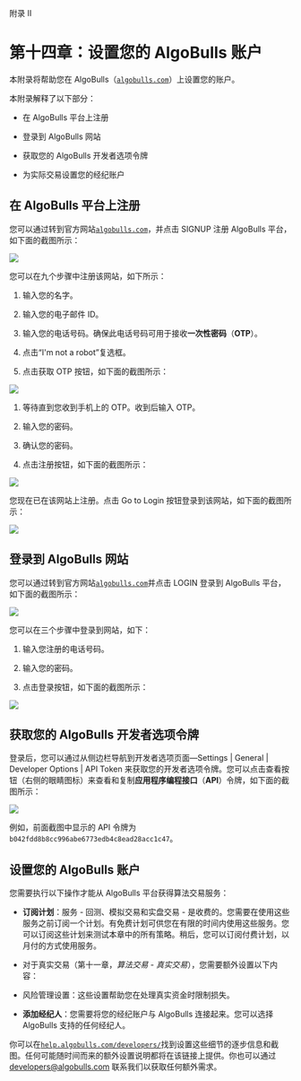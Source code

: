 附录 II

# 第十四章：设置您的 AlgoBulls 账户

本附录将帮助您在 AlgoBulls（[`algobulls.com`](https://algobulls.com)）上设置您的账户。

本附录解释了以下部分：

+   在 AlgoBulls 平台上注册

+   登录到 AlgoBulls 网站

+   获取您的 AlgoBulls 开发者选项令牌

+   为实际交易设置您的经纪账户

## 在 AlgoBulls 平台上注册

您可以通过转到官方网站[`algobulls.com`](https://algobulls.com)，并点击 SIGNUP 注册 AlgoBulls 平台，如下面的截图所示：

![](img/94c1bd2d-9b32-4230-ae3e-8a327a81fa7e.png)

您可以在九个步骤中注册该网站，如下所示：

1.  输入您的名字。

1.  输入您的电子邮件 ID。

1.  输入您的电话号码。确保此电话号码可用于接收**一次性密码**（**OTP**）。

1.  点击“I'm not a robot”复选框。

1.  点击获取 OTP 按钮，如下面的截图所示：

![](img/ddd9c45e-500c-4f7e-90e6-628191320af6.png)

1.  等待直到您收到手机上的 OTP。收到后输入 OTP。

1.  输入您的密码。

1.  确认您的密码。

1.  点击注册按钮，如下面的截图所示：

![](img/84462639-d355-4aed-ab88-3eb2f738c390.png)

您现在已在该网站上注册。点击 Go to Login 按钮登录到该网站，如下面的截图所示：

![](img/557162c9-27c5-4030-ae48-09a22cafce07.png)

## 登录到 AlgoBulls 网站

您可以通过转到官方网站[`algobulls.com`](https://algobulls.com)并点击 LOGIN 登录到 AlgoBulls 平台，如下面的截图所示：

![](img/ecbea7b8-153d-4b9d-b51d-010420cce66f.png)

您可以在三个步骤中登录到网站，如下：

1.  输入您注册的电话号码。

1.  输入您的密码。

1.  点击登录按钮，如下面的截图所示：

![](img/5b674d69-8796-49b3-8963-c4d7226c5e08.png)

## 获取您的 AlgoBulls 开发者选项令牌

登录后，您可以通过从侧边栏导航到开发者选项页面—Settings | General | Developer Options | API Token 来获取您的开发者选项令牌。您可以点击查看按钮（右侧的眼睛图标）来查看和复制**应用程序编程接口**（**API**）令牌，如下面的截图所示：

![](img/e9843e4c-21b3-4019-896e-861212a180fb.png)

例如，前面截图中显示的 API 令牌为`b042fdd8b8cc996abe6773edb4c8ead28acc1c47`。

## 设置您的 AlgoBulls 账户

您需要执行以下操作才能从 AlgoBulls 平台获得算法交易服务：

+   **订阅计划**：服务 - 回测、模拟交易和实盘交易 - 是收费的。您需要在使用这些服务之前订阅一个计划。有免费计划可供您在有限的时间内使用这些服务。您可以订阅这些计划来测试本章中的所有策略。稍后，您可以订阅付费计划，以月付的方式使用服务。

+   对于真实交易（第十一章，*算法交易 - 真实交易*），您需要额外设置以下内容：

+   风险管理设置：这些设置帮助您在处理真实资金时限制损失。

+   **添加经纪人**：您需要将您的经纪账户与 AlgoBulls 连接起来。您可以选择 AlgoBulls 支持的任何经纪人。

你可以在[`help.algobulls.com/developers/`](https://help.algobulls.com/developers/)找到设置这些细节的逐步信息和截图。任何可能随时间而来的额外设置说明都将在该链接上提供。你也可以通过 developers@algobulls.com 联系我们以获取任何额外需求。

